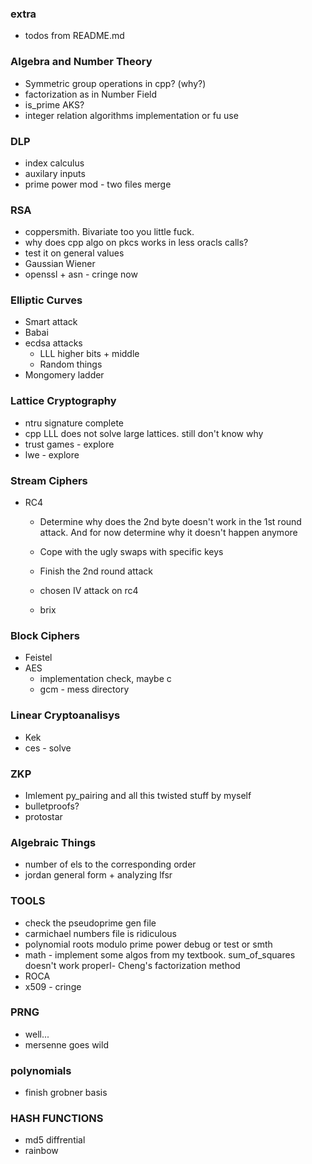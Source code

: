 ### extra
- todos from README.md

### Algebra and Number Theory
- Symmetric group operations in cpp? (why?)
- factorization as in Number Field
- is_prime AKS?
- integer relation algorithms implementation or fu use

### DLP
- index calculus
- auxilary inputs
- prime power mod - two files merge

### RSA
- coppersmith. Bivariate too you little fuck.
- why does cpp algo on pkcs works in less oracls calls?
- test it on general values
- Gaussian Wiener
- openssl + asn - cringe now

### Elliptic Curves
- Smart attack
- Babai
- ecdsa attacks
    - LLL higher bits + middle
    - Random things
- Mongomery ladder

### Lattice Cryptography
- ntru signature complete
- cpp LLL does not solve large lattices. still don't know why
- trust games - explore
- lwe - explore

### Stream Ciphers
- RC4
    - Determine why does the 2nd byte doesn't work in the 1st round attack. And for now determine why it doesn't happen anymore
    - Cope with the ugly swaps with specific keys
    - Finish the 2nd round attack
    - chosen IV attack on rc4

    - brix

### Block Ciphers
- Feistel
- AES
    - implementation check, maybe c
    - gcm - mess directory

### Linear Cryptoanalisys
- Kek
- ces - solve

### ZKP
- Imlement py_pairing and all this twisted stuff by myself
- bulletproofs?
- protostar

### Algebraic Things
- number of els to the corresponding order
- jordan general form + analyzing lfsr

### TOOLS
- check the pseudoprime gen file
- carmichael numbers file is ridiculous
- polynomial roots modulo prime power debug or test or smth
- math - implement some algos from my textbook. sum_of_squares doesn't work properl- Cheng's factorization method
- ROCA
- x509 - cringe

### PRNG
- well...
- mersenne goes wild

### polynomials
- finish grobner basis

### HASH FUNCTIONS 
- md5 diffrential
- rainbow
